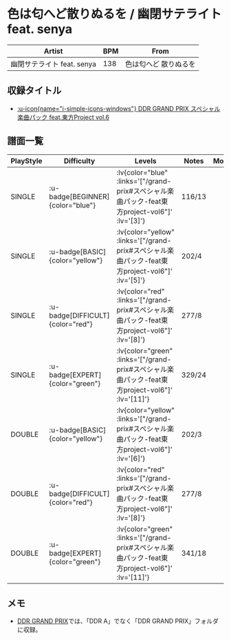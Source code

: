 # 色は匂へど散りぬるを / 幽閉サテライト feat. senya

|Artist|BPM|From|
|------|---|----|
|幽閉サテライト feat. senya|138|色は匂へど 散りぬるを|

## 収録タイトル

- [ :u-icon{name="i-simple-icons-windows"} DDR GRAND PRIX スペシャル楽曲パック feat.東方Project vol.6](/grand-prix#スペシャル楽曲パック-feat東方project-vol6)

## 譜面一覧

|PlayStyle|Difficulty|Levels|Notes|Movie|
|---------|----------|------|-----|-----|
|SINGLE| :u-badge[BEGINNER]{color="blue"} | :lv{color="blue" :links='["/grand-prix#スペシャル楽曲パック-feat東方project-vol6"]' :lv='[3]'} |116/13||
|SINGLE| :u-badge[BASIC]{color="yellow"} | :lv{color="yellow" :links='["/grand-prix#スペシャル楽曲パック-feat東方project-vol6"]' :lv='[5]'} |202/4||
|SINGLE| :u-badge[DIFFICULT]{color="red"} | :lv{color="red" :links='["/grand-prix#スペシャル楽曲パック-feat東方project-vol6"]' :lv='[8]'} |277/8||
|SINGLE| :u-badge[EXPERT]{color="green"} | :lv{color="green" :links='["/grand-prix#スペシャル楽曲パック-feat東方project-vol6"]' :lv='[11]'} |329/24||
|DOUBLE| :u-badge[BASIC]{color="yellow"} | :lv{color="yellow" :links='["/grand-prix#スペシャル楽曲パック-feat東方project-vol6"]' :lv='[6]'} |202/3||
|DOUBLE| :u-badge[DIFFICULT]{color="red"} | :lv{color="red" :links='["/grand-prix#スペシャル楽曲パック-feat東方project-vol6"]' :lv='[8]'} |277/8||
|DOUBLE| :u-badge[EXPERT]{color="green"} | :lv{color="green" :links='["/grand-prix#スペシャル楽曲パック-feat東方project-vol6"]' :lv='[11]'} |341/18||

## メモ

- [DDR GRAND PRIX](/grand-prix)では、「DDR A」でなく「DDR GRAND PRIX」フォルダに収録。
